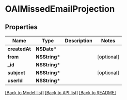 # OAIMissedEmailProjection

## Properties
Name | Type | Description | Notes
------------ | ------------- | ------------- | -------------
**createdAt** | **NSDate*** |  | 
**from** | **NSString*** |  | [optional] 
**_id** | **NSString*** |  | 
**subject** | **NSString*** |  | [optional] 
**userId** | **NSString*** |  | 

[[Back to Model list]](../README#documentation-for-models) [[Back to API list]](../README#documentation-for-api-endpoints) [[Back to README]](../README)



